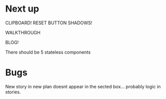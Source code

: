 # Next up


CLIPBOARD!
RESET BUTTON
SHADOWS!

WALKTHROUGH

BLOG!

There should be 5 stateless components


# Bugs

New story in new plan doesnt appear in the sected box... probably logic in stories.

